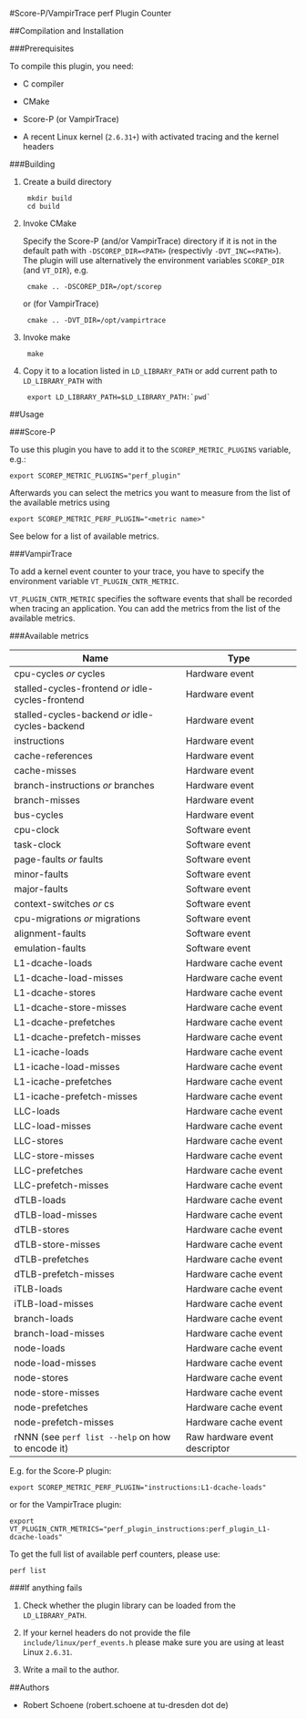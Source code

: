 #Score-P/VampirTrace perf Plugin Counter

##Compilation and Installation

###Prerequisites

To compile this plugin, you need:

* C compiler

* CMake

* Score-P (or VampirTrace)

* A recent Linux kernel (`2.6.31+`) with activated tracing and the kernel headers

###Building

1. Create a build directory

        mkdir build
        cd build

2. Invoke CMake

    Specify the Score-P (and/or VampirTrace) directory if it is not in the default path with
    `-DSCOREP_DIR=<PATH>` (respectivly `-DVT_INC=<PATH>`). The plugin will use alternatively the
    environment variables `SCOREP_DIR` (and `VT_DIR`), e.g.

        cmake .. -DSCOREP_DIR=/opt/scorep

    or (for VampirTrace)

        cmake .. -DVT_DIR=/opt/vampirtrace

3. Invoke make

        make

4. Copy it to a location listed in `LD_LIBRARY_PATH` or add current path to `LD_LIBRARY_PATH` with

        export LD_LIBRARY_PATH=$LD_LIBRARY_PATH:`pwd`

##Usage

###Score-P

To use this plugin you have to add it to the `SCOREP_METRIC_PLUGINS` variable, e.g.:

    export SCOREP_METRIC_PLUGINS="perf_plugin"

Afterwards you can select the metrics you want to measure from the list of the available metrics
using

    export SCOREP_METRIC_PERF_PLUGIN="<metric name>"

See below for a list of available metrics.

###VampirTrace

To add a kernel event counter to your trace, you have to specify the environment variable
`VT_PLUGIN_CNTR_METRIC`.

`VT_PLUGIN_CNTR_METRIC` specifies the software events that shall be recorded when tracing an
application. You can add the metrics from the list of the available metrics.

###Available metrics

| Name                                               | Type                          |
| -------------------------------------------------- | ----------------------------- |
| cpu-cycles *or* cycles                             | Hardware event                |
| stalled-cycles-frontend *or* idle-cycles-frontend  | Hardware event                |
| stalled-cycles-backend *or* idle-cycles-backend    | Hardware event                |
| instructions                                       | Hardware event                |
| cache-references                                   | Hardware event                |
| cache-misses                                       | Hardware event                |
| branch-instructions *or* branches                  | Hardware event                |
| branch-misses                                      | Hardware event                |
| bus-cycles                                         | Hardware event                |
| cpu-clock                                          | Software event                |
| task-clock                                         | Software event                |
| page-faults *or* faults                            | Software event                |
| minor-faults                                       | Software event                |
| major-faults                                       | Software event                |
| context-switches *or* cs                           | Software event                |
| cpu-migrations *or* migrations                     | Software event                |
| alignment-faults                                   | Software event                |
| emulation-faults                                   | Software event                |
| L1-dcache-loads                                    | Hardware cache event          |
| L1-dcache-load-misses                              | Hardware cache event          |
| L1-dcache-stores                                   | Hardware cache event          |
| L1-dcache-store-misses                             | Hardware cache event          |
| L1-dcache-prefetches                               | Hardware cache event          |
| L1-dcache-prefetch-misses                          | Hardware cache event          |
| L1-icache-loads                                    | Hardware cache event          |
| L1-icache-load-misses                              | Hardware cache event          |
| L1-icache-prefetches                               | Hardware cache event          |
| L1-icache-prefetch-misses                          | Hardware cache event          |
| LLC-loads                                          | Hardware cache event          |
| LLC-load-misses                                    | Hardware cache event          |
| LLC-stores                                         | Hardware cache event          |
| LLC-store-misses                                   | Hardware cache event          |
| LLC-prefetches                                     | Hardware cache event          |
| LLC-prefetch-misses                                | Hardware cache event          |
| dTLB-loads                                         | Hardware cache event          |
| dTLB-load-misses                                   | Hardware cache event          |
| dTLB-stores                                        | Hardware cache event          |
| dTLB-store-misses                                  | Hardware cache event          |
| dTLB-prefetches                                    | Hardware cache event          |
| dTLB-prefetch-misses                               | Hardware cache event          |
| iTLB-loads                                         | Hardware cache event          |
| iTLB-load-misses                                   | Hardware cache event          |
| branch-loads                                       | Hardware cache event          |
| branch-load-misses                                 | Hardware cache event          |
| node-loads                                         | Hardware cache event          |
| node-load-misses                                   | Hardware cache event          |
| node-stores                                        | Hardware cache event          |
| node-store-misses                                  | Hardware cache event          |
| node-prefetches                                    | Hardware cache event          |
| node-prefetch-misses                               | Hardware cache event          |
| rNNN (see `perf list --help` on how to encode it)  | Raw hardware event descriptor |

E.g. for the Score-P plugin:

    export SCOREP_METRIC_PERF_PLUGIN="instructions:L1-dcache-loads"

or for the VampirTrace plugin:

    export VT_PLUGIN_CNTR_METRICS="perf_plugin_instructions:perf_plugin_L1-dcache-loads"

To get the full list of available perf counters, please use:

    perf list

###If anything fails

1. Check whether the plugin library can be loaded from the `LD_LIBRARY_PATH`.

2. If your kernel headers do not provide the file `include/linux/perf_events.h` please make sure you
    are using at least Linux `2.6.31`.

3. Write a mail to the author.

##Authors

* Robert Schoene (robert.schoene at tu-dresden dot de)
